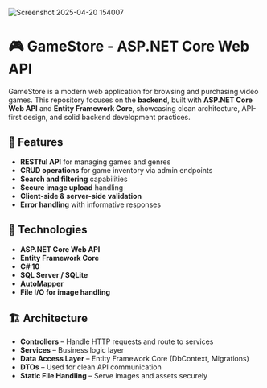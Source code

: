 
![Screenshot 2025-04-20 154007](https://github.com/user-attachments/assets/b56e773d-b163-4721-b551-0f56def80e68)

# 🎮 GameStore - ASP.NET Core Web API

GameStore is a modern web application for browsing and purchasing video games. This repository focuses on the **backend**, built with **ASP.NET Core Web API** and **Entity Framework Core**, showcasing clean architecture, API-first design, and solid backend development practices.

## 🚀 Features

- **RESTful API** for managing games and genres
- **CRUD operations** for game inventory via admin endpoints
- **Search and filtering** capabilities
- **Secure image upload** handling
- **Client-side & server-side validation**
- **Error handling** with informative responses

## 🧰 Technologies

- **ASP.NET Core Web API**
- **Entity Framework Core**
- **C# 10**
- **SQL Server / SQLite**
- **AutoMapper**
- **File I/O for image handling**

## 🏗️ Architecture

- **Controllers** – Handle HTTP requests and route to services  
- **Services** – Business logic layer  
- **Data Access Layer** – Entity Framework Core (DbContext, Migrations)  
- **DTOs** – Used for clean API communication  
- **Static File Handling** – Serve images and assets securely
